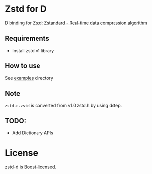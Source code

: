 # Zstd for D

D binding for Zstd: [Zstandard - Real-time data compression algorithm](https://facebook.github.io/zstd/)

## Requirements

- Install zstd v1 library

## How to use

See [examples](examples/) directory

## Note

`zstd.c.zstd` is converted from v1.0 zstd.h by using dstep.

## TODO:

- Add Dictionary APIs

# License

zstd-d is [Boost-licensed](LICENSE_1_0.txt).
